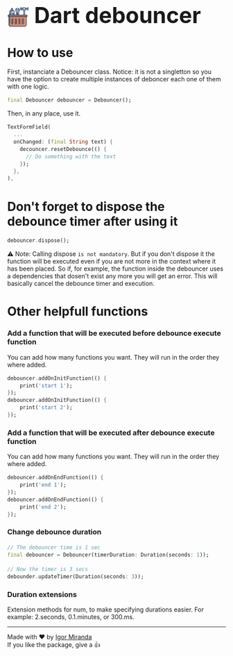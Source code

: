 <style>
.heading-1{
  font-size: 360%!important;
}
</style>

<h1 class="heading-1"><img align="center" height="50" src="https://github.com/igormidev/enchanted_collection/blob/master/art/logo_image.png?raw=true"> Dart debouncer</h1>

# How to use
First, instanciate a Debouncer class.<pr>
Notice: it is not a singletton so you have the option to create multiple instances of deboncer each one of them with one logic.
```dart
final Debouncer debouncer = Debouncer();
```

Then, in any place, use it. 
```dart
TextFormField(
  ...
  onChanged: (final String text) {
    decouncer.resetDebounce(() {
      // Do something with the text
    });
  },
),
```

# Don't forget to dispose the debounce timer after using it
```dart
debouncer.dispose();
```

⚠️ Note: Calling dispose `is not mandatory`. But if you don't dispose it the function will be executed even if you are not more in the context where it has been placed. So if, for example, the function inside the debouncer uses a dependencies that dosen't exist any more you will get an error. This will basically cancel the debounce timer and execution.

# Other helpfull functions

### Add a function that will be executed before debounce execute function
You can add how many functions you want. They will run in the order they where added.
```dart
debouncer.addOnInitFunction(() {
    print('start 1');
});
debouncer.addOnInitFunction(() {
    print('start 2');
});
```

### Add a function that will be executed after debounce execute function
You can add how many functions you want. They will run in the order they where added.
```dart
debouncer.addOnEndFunction(() {
    print('end 1');
});
debouncer.addOnEndFunction(() {
    print('end 2');
});
```

### Change debounce duration
```dart
// The debouncer time is 1 sec
final debouncer = Debouncer(timerDuration: Duration(seconds: 1));

// Now the timer is 3 secs
debounder.updateTimer(Duration(seconds: 3));
``` 
### Duration extensions 
Extension methods for num, to make specifying durations easier. For example: 2.seconds, 0.1.minutes, or 300.ms.

---
Made with ❤ by [Igor Miranda](https://github.com/igormidev) <br>
If you like the package, give a 👍
